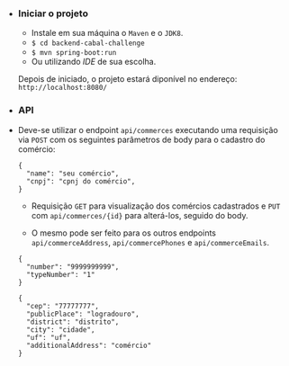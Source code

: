 - ### Iniciar o projeto
  - Instale em sua máquina o `Maven` e o `JDK8`.
  - `$ cd backend-cabal-challenge`
  - `$ mvn spring-boot:run`
  - Ou utilizando *IDE* de sua escolha.
  
  Depois de iniciado, o projeto estará diponível no endereço: `http://localhost:8080/`

- ### API
- Deve-se utilizar o endpoint `api/commerces` executando uma requisição via `POST` com os seguintes parâmetros de body para o cadastro do comércio:
  ```
  {
    "name": "seu comércio",
    "cnpj": "cpnj do comércio",
  }
  ```
  - Requisição `GET` para visualização dos comércios cadastrados e `PUT` com `api/commerces/{id}` para alterá-los, seguido do body.
  
  - O mesmo pode ser feito para os outros endpoints `api/commerceAddress`, `api/commercePhones` e `api/commerceEmails`.
  
  ```
  {
    "number": "9999999999",
    "typeNumber": "1"
  }
   ```
  ``` 
  {
    "cep": "77777777",
    "publicPlace": "logradouro",
    "district": "distrito",
    "city": "cidade",
    "uf": "uf",
    "additionalAddress": "comércio"
  }
  ``` 
